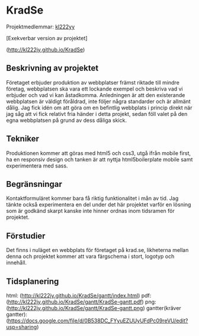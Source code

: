 
# KradSe
Projektmedlemmar: 
[kl222yy](https://github.com/kl222jy)

[Exekverbar version av projektet]

(http://kl222jy.github.io/KradSe)

## Beskrivning av projektet
Företaget erbjuder produktion av webbplatser främst riktade till mindre företag, webbplatsen ska vara ett lockande exempel och beskriva vad vi erbjuder och vad vi kan åstadkomma.
Anledningen är att den existerande webbplatsen är väldigt föråldrad, inte följer några standarder och är allmänt dålig.
Jag fick idén om att göra om en befintlig webbplats i princip direkt när jag såg att vi fick relativt fria händer i detta projekt, sedan föll valet på den egna webbplatsen på grund av dess dåliga skick.

## Tekniker
Produktionen kommer att göras med html5 och css3, utgå ifrån mobile first, ha en responsiv design och tanken är att nyttja html5boilerplate mobile samt experimentera med sass.

## Begränsningar
Kontaktformuläret kommer bara få riktig funktionalitet i mån av tid. Jag tänkte också experimentera en del under det här projektet varför en lösning som är godkänd skarpt kanske inte hinner ordnas inom tidsramen för projektet.

## Förstudier
Det finns i nuläget en webbplats för företaget på krad.se, likheterna mellan denna och projektet kommer att vara färgschema i stort, logotyp och innehåll.

## Tidsplanering
html:
(http://kl222jy.github.io/KradSe/gantt/index.html)
pdf:
(http://kl222jy.github.io/KradSe/gantt/KradSe-gantt.pdf)
png:
(http://kl222jy.github.io/KradSe/gantt/KradSe-gantt.png)
gantter(kräver gantter):
(https://docs.google.com/file/d/0B538DC_FYyuEZUUyUFdPc09reVU/edit?usp=sharing)